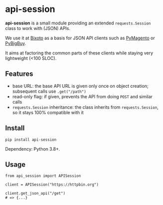 # api-session

**api-session** is a small module providing an extended `requests.Session` class to work with (JSON) APIs.

We use it at [Bixoto](https://bixoto.com/) as a basis for JSON API clients such as [PyMagento][] or
[PyBigBuy][].

It aims at factoring the common parts of these clients while staying very lightweight (<100 SLOC).

[PyMagento]: https://github.com/Bixoto/PyMagento
[PyBigBuy]: https://github.com/Bixoto/PyBigBuy

## Features

* base URL: the base API URL is given only once on object creation; subsequent calls use `.get("/path")`
* read-only flag: if given, prevents the API from doing `POST` and similar calls
* `requests.Session` inheritance: the class inherits from `requests.Session`, so it stays 100% compatible with it

## Install

    pip install api-session

Dependency: Python 3.8+.

## Usage

```python3
from api_session import APISession

client = APISession("https://httpbin.org")

client.get_json_api("/get")
# => {...}
```
